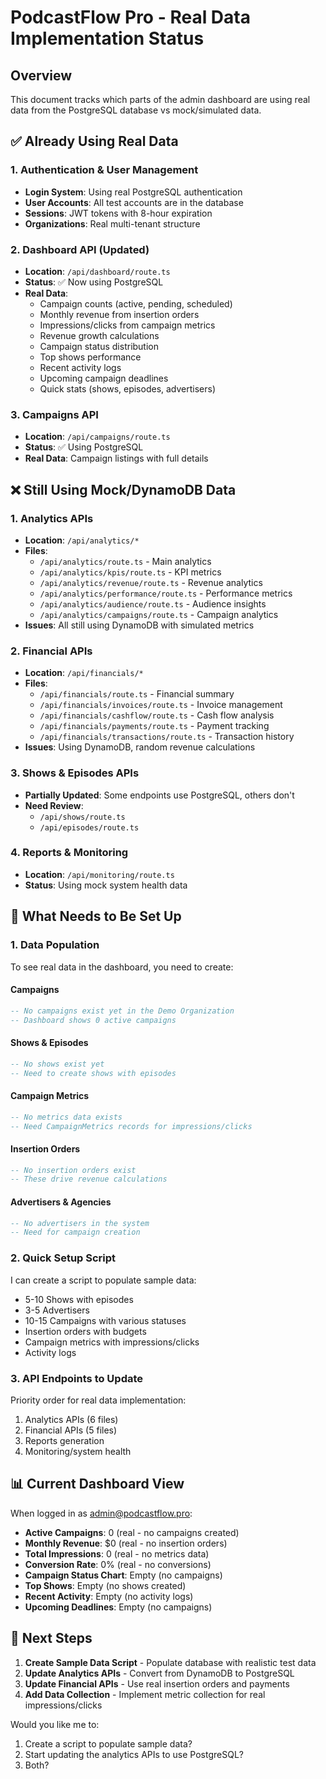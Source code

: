# PodcastFlow Pro - Real Data Implementation Status

## Overview
This document tracks which parts of the admin dashboard are using real data from the PostgreSQL database vs mock/simulated data.

## ✅ Already Using Real Data

### 1. Authentication & User Management
- **Login System**: Using real PostgreSQL authentication
- **User Accounts**: All test accounts are in the database
- **Sessions**: JWT tokens with 8-hour expiration
- **Organizations**: Real multi-tenant structure

### 2. Dashboard API (Updated)
- **Location**: `/api/dashboard/route.ts`
- **Status**: ✅ Now using PostgreSQL
- **Real Data**:
  - Campaign counts (active, pending, scheduled)
  - Monthly revenue from insertion orders
  - Impressions/clicks from campaign metrics
  - Revenue growth calculations
  - Campaign status distribution
  - Top shows performance
  - Recent activity logs
  - Upcoming campaign deadlines
  - Quick stats (shows, episodes, advertisers)

### 3. Campaigns API
- **Location**: `/api/campaigns/route.ts`
- **Status**: ✅ Using PostgreSQL
- **Real Data**: Campaign listings with full details

## ❌ Still Using Mock/DynamoDB Data

### 1. Analytics APIs
- **Location**: `/api/analytics/*`
- **Files**:
  - `/api/analytics/route.ts` - Main analytics
  - `/api/analytics/kpis/route.ts` - KPI metrics
  - `/api/analytics/revenue/route.ts` - Revenue analytics
  - `/api/analytics/performance/route.ts` - Performance metrics
  - `/api/analytics/audience/route.ts` - Audience insights
  - `/api/analytics/campaigns/route.ts` - Campaign analytics
- **Issues**: All still using DynamoDB with simulated metrics

### 2. Financial APIs
- **Location**: `/api/financials/*`
- **Files**:
  - `/api/financials/route.ts` - Financial summary
  - `/api/financials/invoices/route.ts` - Invoice management
  - `/api/financials/cashflow/route.ts` - Cash flow analysis
  - `/api/financials/payments/route.ts` - Payment tracking
  - `/api/financials/transactions/route.ts` - Transaction history
- **Issues**: Using DynamoDB, random revenue calculations

### 3. Shows & Episodes APIs
- **Partially Updated**: Some endpoints use PostgreSQL, others don't
- **Need Review**: 
  - `/api/shows/route.ts`
  - `/api/episodes/route.ts`

### 4. Reports & Monitoring
- **Location**: `/api/monitoring/route.ts`
- **Status**: Using mock system health data

## 🔧 What Needs to Be Set Up

### 1. Data Population
To see real data in the dashboard, you need to create:

#### Campaigns
```sql
-- No campaigns exist yet in the Demo Organization
-- Dashboard shows 0 active campaigns
```

#### Shows & Episodes
```sql
-- No shows exist yet
-- Need to create shows with episodes
```

#### Campaign Metrics
```sql
-- No metrics data exists
-- Need CampaignMetrics records for impressions/clicks
```

#### Insertion Orders
```sql
-- No insertion orders exist
-- These drive revenue calculations
```

#### Advertisers & Agencies
```sql
-- No advertisers in the system
-- Need for campaign creation
```

### 2. Quick Setup Script
I can create a script to populate sample data:
- 5-10 Shows with episodes
- 3-5 Advertisers
- 10-15 Campaigns with various statuses
- Insertion orders with budgets
- Campaign metrics with impressions/clicks
- Activity logs

### 3. API Endpoints to Update
Priority order for real data implementation:
1. Analytics APIs (6 files)
2. Financial APIs (5 files)
3. Reports generation
4. Monitoring/system health

## 📊 Current Dashboard View

When logged in as admin@podcastflow.pro:
- **Active Campaigns**: 0 (real - no campaigns created)
- **Monthly Revenue**: $0 (real - no insertion orders)
- **Total Impressions**: 0 (real - no metrics data)
- **Conversion Rate**: 0% (real - no conversions)
- **Campaign Status Chart**: Empty (no campaigns)
- **Top Shows**: Empty (no shows created)
- **Recent Activity**: Empty (no activity logs)
- **Upcoming Deadlines**: Empty (no campaigns)

## 🚀 Next Steps

1. **Create Sample Data Script** - Populate database with realistic test data
2. **Update Analytics APIs** - Convert from DynamoDB to PostgreSQL
3. **Update Financial APIs** - Use real insertion orders and payments
4. **Add Data Collection** - Implement metric collection for real impressions/clicks

Would you like me to:
1. Create a script to populate sample data?
2. Start updating the analytics APIs to use PostgreSQL?
3. Both?